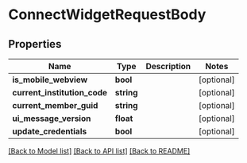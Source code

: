 # ConnectWidgetRequestBody

## Properties
Name | Type | Description | Notes
------------ | ------------- | ------------- | -------------
**is_mobile_webview** | **bool** |  | [optional] 
**current_institution_code** | **string** |  | [optional] 
**current_member_guid** | **string** |  | [optional] 
**ui_message_version** | **float** |  | [optional] 
**update_credentials** | **bool** |  | [optional] 

[[Back to Model list]](../README.md#documentation-for-models) [[Back to API list]](../README.md#documentation-for-api-endpoints) [[Back to README]](../README.md)


